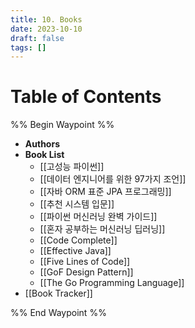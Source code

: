 ```yaml
---
title: 10. Books
date: 2023-10-10
draft: false
tags: []
---
```



# Table of Contents
%% Begin Waypoint %%
- **Authors**
- **Book List**
	- [[고성능 파이썬]]
	- [[데이터 엔지니어를 위한 97가지 조언]]
	- [[자바 ORM 표준 JPA 프로그래밍]]
	- [[추천 시스템 입문]]
	- [[파이썬 머신러닝 완벽 가이드]]
	- [[혼자 공부하는 머신러닝 딥러닝]]
	- [[Code Complete]]
	- [[Effective Java]]
	- [[Five Lines of Code]]
	- [[GoF Design Pattern]]
	- [[The Go Programming Language]]
- [[Book Tracker]]

%% End Waypoint %%

